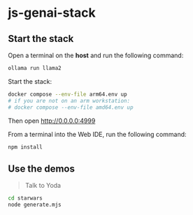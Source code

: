 # js-genai-stack

## Start the stack

Open a terminal on the **host** and run the following command:
```bash
ollama run llama2
```

Start the stack:
```bash
docker compose --env-file arm64.env up
# if you are not on an arm workstation: 
# docker compose --env-file amd64.env up
```
Then open http://0.0.0.0:4999

From a terminal into the Web IDE, run the following command:
```bash
npm install
```

## Use the demos

> Talk to Yoda
```bash
cd starwars
node generate.mjs
```

